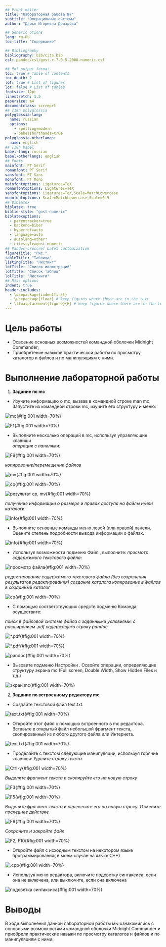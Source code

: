 ```yaml
---
## Front matter
title: "Лабораторная работа №7"
subtitle: "Операционные системы"
author: "Дарья Игоревна Дроздова"

## Generic otions
lang: ru-RU
toc-title: "Содержание"

## Bibliography
bibliography: bib/cite.bib
csl: pandoc/csl/gost-r-7-0-5-2008-numeric.csl

## Pdf output format
toc: true # Table of contents
toc-depth: 2
lof: true # List of figures
lot: false # List of tables
fontsize: 12pt
linestretch: 1.5
papersize: a4
documentclass: scrreprt
## I18n polyglossia
polyglossia-lang:
  name: russian
  options:
	- spelling=modern
	- babelshorthands=true
polyglossia-otherlangs:
  name: english
## I18n babel
babel-lang: russian
babel-otherlangs: english
## Fonts
mainfont: PT Serif
romanfont: PT Serif
sansfont: PT Sans
monofont: PT Mono
mainfontoptions: Ligatures=TeX
romanfontoptions: Ligatures=TeX
sansfontoptions: Ligatures=TeX,Scale=MatchLowercase
monofontoptions: Scale=MatchLowercase,Scale=0.9
## Biblatex
biblatex: true
biblio-style: "gost-numeric"
biblatexoptions:
  - parentracker=true
  - backend=biber
  - hyperref=auto
  - language=auto
  - autolang=other*
  - citestyle=gost-numeric
## Pandoc-crossref LaTeX customization
figureTitle: "Рис."
tableTitle: "Таблица"
listingTitle: "Листинг"
lofTitle: "Список иллюстраций"
lotTitle: "Список таблиц"
lolTitle: "Листинги"
## Misc options
indent: true
header-includes:
  - \usepackage{indentfirst}
  - \usepackage{float} # keep figures where there are in the text
  - \floatplacement{figure}{H} # keep figures where there are in the text
---
```

# Цель работы

- Освоение основных возможностей командной оболочки Midnight Commander;
- Приобретение навыков практической работы по просмотру каталогов и файлов и по манипуляциям с ними.

# Выполнение лабораторной работы

1. **Задание по mc**
  - Изучите информацию о mc, вызвав в командной строке man mc. Запустите из командной строки mc, изучите его структуру и меню:
  
![mc](image/111.jpg){#fig:001 width=70%}
   
![F1](image/23.jpg){#fig:001 width=70%}
  
  - Выполните несколько операций в mc, используя управляющие клавиши  
*операции с панелями:*  

![F9](image/22.jpg){#fig:001 width=70%}

*копирование/перемещение файлов*

![mv](image/21.jpg){#fig:001 width=70%}

![cp](image/20.jpg){#fig:001 width=70%}

![результат cp, mv](image/18.jpg){#fig:001 width=70%}

*получение информации о размере и правах доступа на файлы и/или каталоги*

![info](image/17.jpg){#fig:001 width=70%}
  
  - Выполните основные команды меню левой (или правой) панели. Оцените степень подробности вывода информации о файлах.
  
![info](image/16.jpg){#fig:001 width=70%}  
  
  - Используя возможности подменю Файл , выполните:
*просмотр содержимого текстового файла:*

![просмотр файла](image/15.jpg){#fig:001 width=70%}

*редактирование содержимого текстового файла (без сохранения результатов
редактирования)*
*создание каталога*
*копирование в файлов в созданный каталог*

![cp](image/14.jpg){#fig:001 width=70%}

  -  С помощью соответствующих средств подменю Команда осуществите:
  
  *поиск в файловой системе файла с заданными условиями: с расширением .pdf содержащего строку pandoc*

![*.pdf](image/13.jpg){#fig:001 width=70%}

![*.pdf](image/12.jpg){#fig:001 width=70%}

![pandoc](image/11.jpg){#fig:001 width=70%}

  - Вызовите подменю Настройки . Освойте операции, определяющие структуру экрана mc (Full screen, Double Width, Show Hidden Files и т.д.)
  
![экран mc](image/10.jpg){#fig:001 width=70%}  
  
2. **Задание по встроенному редактору mc**

  - Создайте текстовой файл text.txt.
  
![text.txt](image/09.jpg){#fig:001 width=70%}

  - Откройте этот файл с помощью встроенного в mc редактора. Вставьте в открытый файл небольшой фрагмент текста, скопированный из любого другого файла или Интернета.

![text.txt](image/07.jpg){#fig:001 width=70%}

  - Проделайте с текстом следующие манипуляции, используя горячие клавиши:
*Удалите строку текста* 

![Ctrl-y](image/08.jpg){#fig:001 width=70%}

*Выделите фрагмент текста и скопируйте его на новую строку*

![F3](image/06.jpg){#fig:001 width=70%}

![F5](image/05.jpg){#fig:001 width=70%}

*Выделите фрагмент текста и перенесите его на новую строку. Отмените последнее действие*

![F6](image/04.jpg){#fig:001 width=70%}

*Сохраните и закройте файл*

![F2, F10](image/03.jpg){#fig:001 width=70%}

  - Откройте файл с исходным текстом на некотором языке программирования( в моем случае на языке С++)
  
![.cpp](image/02.jpg){#fig:001 width=70%}
  
  - Используя меню редактора, включите подсветку синтаксиса, если она не включена, или выключите, если она включена
  
![подсветка синтаксиса](image/01.jpg){#fig:001 width=70%}
  
  
# Выводы
В ходе выполнения данной лабораторной работы мы ознакомились с основными возможностями командной оболочки Midnight Commander и  приобрели практические навыки по просмотру каталогов и файлов и по манипуляциям с ними.
